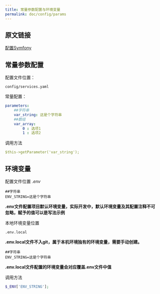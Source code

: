```yaml
---
title: 常量参数配置与环境变量
permalink: doc/config/params
---
```


## 原文链接

[配置Symfony](https://symfony.com/doc/current/configuration.html#importing-configuration-files)

## 常量参数配置

配置文件位置：
```text
config/services.yaml
```
常量配置：
```yaml
parameters:
    ##字符串
    var_string: 这是个字符串
    ##数组
    var_array:
        0 : 选项1
        1 : 选项2
```
调用方法
```yaml
$this->getParameter('var_string');
```

## 环境变量

配置文件位置
_.env_
```text
##字符串
ENV_STRING=这是个字符串
```
**.env文件配置项目默认环境变量，实际开发中，默认环境变量及其配置注释不可忽略，赋予的值可以是写法示例**

本地环境变量位置
```text
.env.local
```
**.env.local文件不入git，属于本机环境独有的环境变量，需要手动创建。**
```text
##字符串
ENV_STRING=这是个字符串
```
**.env.local文件配置的环境变量会对应覆盖.env文件中值**

调用方法
```php
$_ENV['ENV_STRING'];
```

